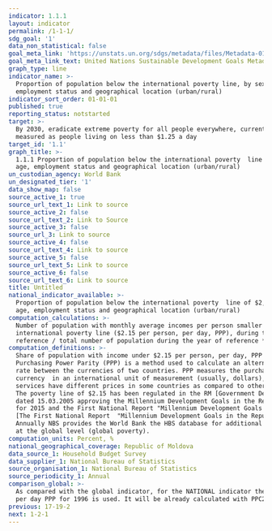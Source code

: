```yaml
---
indicator: 1.1.1
layout: indicator
permalink: /1-1-1/
sdg_goal: '1'
data_non_statistical: false
goal_meta_link: 'https://unstats.un.org/sdgs/metadata/files/Metadata-01-01-01a.pdf'
goal_meta_link_text: United Nations Sustainable Development Goals Metadata (pdf 894kB)
graph_type: line
indicator_name: >-
  Proportion of population below the international poverty line, by sex, age,
  employment status and geographical location (urban/rural)
indicator_sort_order: 01-01-01
published: true
reporting_status: notstarted
target: >-
  By 2030, eradicate extreme poverty for all people everywhere, currently
  measured as people living on less than $1.25 a day
target_id: '1.1'
graph_title: >-
  1.1.1 Proportion of population below the international poverty  line of $2,15 a day, by sex, 
  age, employment status and geographical location (urban/rural)
un_custodian_agency: World Bank
un_designated_tier: '1'
data_show_map: false
source_active_1: true
source_url_text_1: Link to source
source_active_2: false
source_url_text_2: Link to Source
source_active_3: false
source_url_3: Link to source
source_active_4: false
source_url_text_4: Link to source
source_active_5: false
source_url_text_5: Link to source
source_active_6: false
source_url_text_6: Link to source
title: Untitled
national_indicator_available: >-
  Proportion of population below the international poverty  line of $2,15 a day, by sex, 
  age, employment status and geographical location (urban/rural)
computation_calculations: >-
  Number of population with monthly average incomes per person smaller than the value of 
  international poverty line ($2.15 per person, per day, PPP), during the period of 
  reference / total number of population during the year of reference *100
computation_definitions: >-
  Share of population with income under $2.15 per person, per day, PPP (Purchasing Power Parity). 
  Purchasing Power Parity (PPP) is a method used to calculate an alternative exchange 
  rate between the currencies of two countries. PPP measures the purchasing power of one 
  currency  in an international unit of measurement (usually, dollars), because goods and 
  services have different prices in some countries as compared to other countries.
  The poverty line of $2.15 has been regulated in the RM [Government Decision No. 288 
  dated 15.03.2005 approving the Millennium Development Goals in the Republic of Moldova 
  for 2015 and the First National Report "Millennium Development Goals in the Republic of Moldova"] (http://lex.justice.md/index.php?action=view&view=doc&lang=1&id=300778)
  [The First National Report  "Millennium Development Goals in the Republic of Moldova"](http://md.one.un.org/content/dam/unct/moldova/docs/pub/mdg/first%20mdg%20rom.pdf)
  Annually NBS provides the World Bank the HBS database for additional calculations
  at the global level (global poverty).
computation_units: Percent, %
national_geographical_coverage: Republic of Moldova
data_source_1: Household Budget Survey 
data_supplier_1: National Bureau of Statistics
source_organisation_1: National Bureau of Statistics
source_periodicity_1: Annual
comparison_global: >-
  As compared with the global indicator, for the NATIONAL indicator the level of 2.15$ 
  per day PPP for 1996 is used. It will be already calculated with PPC2011
previous: 17-19-2
next: 1-2-1
---
```

